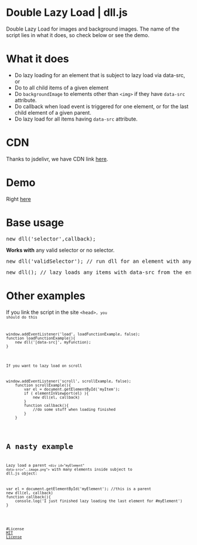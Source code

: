 # Double Lazy Load | dll.js
Double Lazy Load for images and background images. The name of the script lies in what it does, so check below or see the demo.

# What it does
* Do lazy loading for an element that is subject to lazy load via data-src, or
* Do to all child items of a given element
* Do <code>backgroundImage</code> to elements other than <code>&lt;img&gt;</code> if they have <code>data-src</code> attribute.
* Do callback when load event is triggered for one element, or for the last child element of a given parent.
* Do lazy load for all items having <code>data-src</code> attribute.

# CDN
Thanks to jsdelivr, we have CDN link <a href="http://www.jsdelivr.com/#!dll.js">here</a>.

# Demo
Right <a href="http://thednp.github.io/dll.js/">here</a>

# Base usage
<pre>new dll('selector',callback);</pre>
	
<b>Works with</b> any valid selector or no selector.
<pre>new dll('validSelector'); // run dll for an element with any valid selector #myElement / .myElementClass</pre>
<pre>new dll(); // lazy loads any items with data-src from the entire page</pre>
    
# Other examples
If you link the script in the site <code>&lt;head&gt;<code>, you should do this
<pre>
window.addEventListener('load', loadFunctionExample, false);
function loadFunctionExample(){
	new dll('[data-src]', myFunction);
}
</pre>

If you want to lazy load on scroll
<pre>
window.addEventListener('scroll', scrollExample, false);
	function scrollExample(){
		var el = document.getElementById('myItem');
		if ( elementInViewport(el) ){
			new dll(el, callback)
		}
		function callback(){
			//do some stuff when loading finished
		}
	}
</pre>	

# A nasty example
Lazy load a parent <code>&lt;div id="myElement" data-src="..image.png"&gt;</code> with many elements inside subject to dll.js object:
<pre>
var el = document.getElementById('myElement'); //this is a parent
new dll(el, callback)
function callback(){
	console.log('I just finished lazy loading the last element for #myElement')
}

</pre>

#License
<a href="https://github.com/thednp/dll.js/blob/master/LICENSE">MIT License</a>
